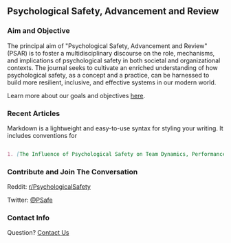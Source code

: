 ## Psychological Safety, Advancement and Review

### Aim and Objective

The principal aim of "Psychological Safety, Advancement and Review" (PSAR) is to foster a multidisciplinary discourse on the role, mechanisms, and implications of psychological safety in both societal and organizational contexts. The journal seeks to cultivate an enriched understanding of how psychological
safety, as a concept and a practice, can be harnessed to build more resilient, inclusive, and effective systems in our modern world.

Learn more about our goals and objectives [here](http://psafe.org/goals).

### Recent Articles

Markdown is a lightweight and easy-to-use syntax for styling your writing. It includes conventions for

```markdown

1. [The Influence of Psychological Safety on Team Dynamics, Performance, and Society: A Rapid Review](https://doi.org/10.5281/zenodo.8053647)

```
### Contribute and Join The Conversation

Reddit: [r/PsychologicalSafety](https://i.reddit.com/r/PsychologicalSafety/)

Twitter: [@PSafe](https://twitter.com/psafe)

### Contact Info

Question? [Contact Us](http://psafe.org/contact)
